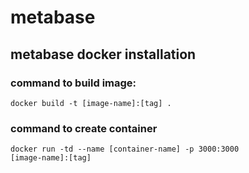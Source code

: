 # metabase

## metabase docker installation

### command to build image:

<code>docker build -t [image-name]:[tag] .</code>

### command to create container
  
<code>docker run -td --name [container-name] -p 3000:3000 [image-name]:[tag]</code>

